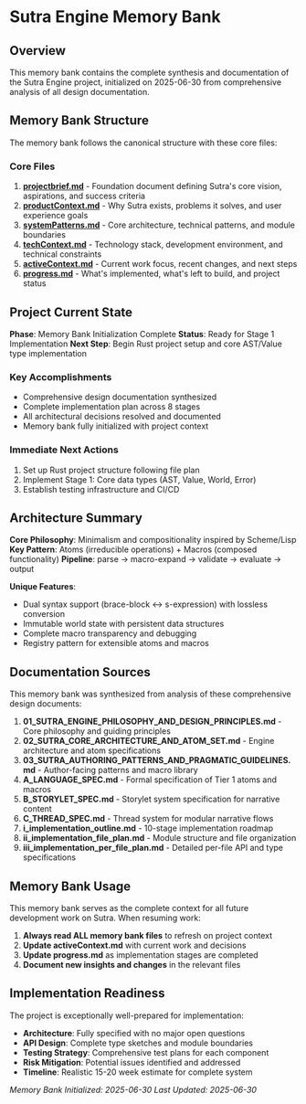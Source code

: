 # Sutra Engine Memory Bank

## Overview

This memory bank contains the complete synthesis and documentation of the Sutra Engine project, initialized on 2025-06-30 from comprehensive analysis of all design documentation.

## Memory Bank Structure

The memory bank follows the canonical structure with these core files:

### Core Files

1. **[projectbrief.md](./projectbrief.md)** - Foundation document defining Sutra's core vision, aspirations, and success criteria
2. **[productContext.md](./productContext.md)** - Why Sutra exists, problems it solves, and user experience goals
3. **[systemPatterns.md](./systemPatterns.md)** - Core architecture, technical patterns, and module boundaries
4. **[techContext.md](./techContext.md)** - Technology stack, development environment, and technical constraints
5. **[activeContext.md](./activeContext.md)** - Current work focus, recent changes, and next steps
6. **[progress.md](./progress.md)** - What's implemented, what's left to build, and project status

## Project Current State

**Phase**: Memory Bank Initialization Complete
**Status**: Ready for Stage 1 Implementation
**Next Step**: Begin Rust project setup and core AST/Value type implementation

### Key Accomplishments
- Comprehensive design documentation synthesized
- Complete implementation plan across 8 stages
- All architectural decisions resolved and documented
- Memory bank fully initialized with project context

### Immediate Next Actions
1. Set up Rust project structure following file plan
2. Implement Stage 1: Core data types (AST, Value, World, Error)
3. Establish testing infrastructure and CI/CD

## Architecture Summary

**Core Philosophy**: Minimalism and compositionality inspired by Scheme/Lisp
**Key Pattern**: Atoms (irreducible operations) + Macros (composed functionality)
**Pipeline**: parse → macro-expand → validate → evaluate → output

**Unique Features**:
- Dual syntax support (brace-block ↔ s-expression) with lossless conversion
- Immutable world state with persistent data structures
- Complete macro transparency and debugging
- Registry pattern for extensible atoms and macros

## Documentation Sources

This memory bank was synthesized from analysis of these comprehensive design documents:

1. **01_SUTRA_ENGINE_PHILOSOPHY_AND_DESIGN_PRINCIPLES.md** - Core philosophy and guiding principles
2. **02_SUTRA_CORE_ARCHITECTURE_AND_ATOM_SET.md** - Engine architecture and atom specifications
3. **03_SUTRA_AUTHORING_PATTERNS_AND_PRAGMATIC_GUIDELINES.md** - Author-facing patterns and macro library
4. **A_LANGUAGE_SPEC.md** - Formal specification of Tier 1 atoms and macros
5. **B_STORYLET_SPEC.md** - Storylet system specification for narrative content
6. **C_THREAD_SPEC.md** - Thread system for modular narrative flows
7. **i_implementation_outline.md** - 10-stage implementation roadmap
8. **ii_implementation_file_plan.md** - Module structure and file organization
9. **iii_implementation_per_file_plan.md** - Detailed per-file API and type specifications

## Memory Bank Usage

This memory bank serves as the complete context for all future development work on Sutra. When resuming work:

1. **Always read ALL memory bank files** to refresh on project context
2. **Update activeContext.md** with current work and decisions
3. **Update progress.md** as implementation stages are completed
4. **Document new insights and changes** in the relevant files

## Implementation Readiness

The project is exceptionally well-prepared for implementation:

- **Architecture**: Fully specified with no major open questions
- **API Design**: Complete type sketches and module boundaries
- **Testing Strategy**: Comprehensive test plans for each component
- **Risk Mitigation**: Potential issues identified and addressed
- **Timeline**: Realistic 15-20 week estimate for complete system

*Memory Bank Initialized: 2025-06-30*
*Last Updated: 2025-06-30*
